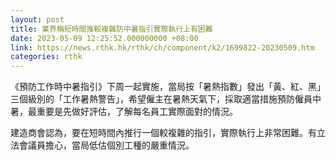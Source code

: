 ```yaml
---
layout: post
title: 業界稱短時間推較複雜防中暑指引實際執行上有困難
date: 2023-05-09 12:25:52.000000000 +08:00
link: https://news.rthk.hk/rthk/ch/component/k2/1699822-20230509.htm
categories: rthk
---
```


《預防工作時中暑指引》下周一起實施，當局按「暑熱指數」發出「黃、紅、黑」三個級別的「工作暑熱警告」，希望僱主在暑熱天氣下，採取適當措施預防僱員中暑，最重要是先做好評估，了解每名員工實際面對的情況。

建造商會認為，要在短時間內推行一個較複雜的指引，實際執行上非常困難。有立法會議員擔心，當局低估個別工種的嚴重情況。
